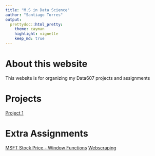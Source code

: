 ```yaml
---
title: "M.S in Data Science"
author: "Santiago Torres"
output:
  prettydoc::html_pretty:
    theme: cayman
    highlight: vignette
    keep_md: true
---
```


# About this website

This website is for organizing my Data607 projects and assignments

# Projects

[Project 1](https://github.com/sserrot/DATA607/blob/main/Project%201/Project-1.md)


# Extra Assignments
[MSFT Stock Price - Window Functions](https://sserrot.github.io/DATA607/window/MSFT_Stock_Price.html)
[Webscraping](google.com)
